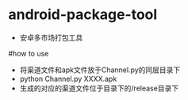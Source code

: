 # android-package-tool
- 安卓多市场打包工具

#how to use
- 将渠道文件和apk文件放于Channel.py的同层目录下
- python Channel.py XXXX.apk
- 生成的对应的渠道文件位于目录下的/release目录下
